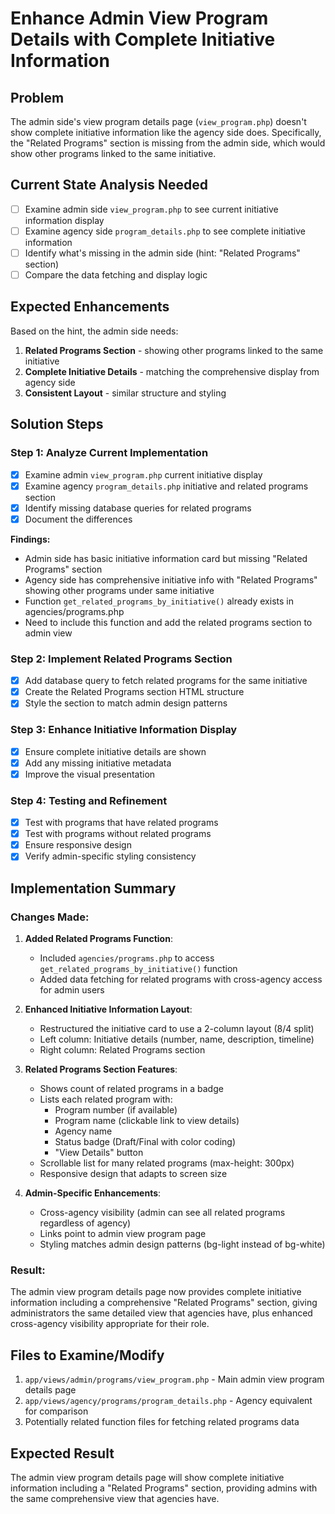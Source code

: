 # Enhance Admin View Program Details with Complete Initiative Information

## Problem
The admin side's view program details page (`view_program.php`) doesn't show complete initiative information like the agency side does. Specifically, the "Related Programs" section is missing from the admin side, which would show other programs linked to the same initiative.

## Current State Analysis Needed
- [ ] Examine admin side `view_program.php` to see current initiative information display
- [ ] Examine agency side `program_details.php` to see complete initiative information
- [ ] Identify what's missing in the admin side (hint: "Related Programs" section)
- [ ] Compare the data fetching and display logic

## Expected Enhancements
Based on the hint, the admin side needs:
1. **Related Programs Section** - showing other programs linked to the same initiative
2. **Complete Initiative Details** - matching the comprehensive display from agency side
3. **Consistent Layout** - similar structure and styling

## Solution Steps

### Step 1: Analyze Current Implementation
- [x] Examine admin `view_program.php` current initiative display
- [x] Examine agency `program_details.php` initiative and related programs section
- [x] Identify missing database queries for related programs
- [x] Document the differences

**Findings:**
- Admin side has basic initiative information card but missing "Related Programs" section
- Agency side has comprehensive initiative info with "Related Programs" showing other programs under same initiative
- Function `get_related_programs_by_initiative()` already exists in agencies/programs.php
- Need to include this function and add the related programs section to admin view

### Step 2: Implement Related Programs Section
- [x] Add database query to fetch related programs for the same initiative
- [x] Create the Related Programs section HTML structure
- [x] Style the section to match admin design patterns

### Step 3: Enhance Initiative Information Display
- [x] Ensure complete initiative details are shown
- [x] Add any missing initiative metadata
- [x] Improve the visual presentation

### Step 4: Testing and Refinement
- [x] Test with programs that have related programs
- [x] Test with programs without related programs
- [x] Ensure responsive design
- [x] Verify admin-specific styling consistency

## Implementation Summary

### Changes Made:

1. **Added Related Programs Function**: 
   - Included `agencies/programs.php` to access `get_related_programs_by_initiative()` function
   - Added data fetching for related programs with cross-agency access for admin users

2. **Enhanced Initiative Information Layout**:
   - Restructured the initiative card to use a 2-column layout (8/4 split)
   - Left column: Initiative details (number, name, description, timeline)
   - Right column: Related Programs section

3. **Related Programs Section Features**:
   - Shows count of related programs in a badge
   - Lists each related program with:
     - Program number (if available)
     - Program name (clickable link to view details)
     - Agency name
     - Status badge (Draft/Final with color coding)
     - "View Details" button
   - Scrollable list for many related programs (max-height: 300px)
   - Responsive design that adapts to screen size

4. **Admin-Specific Enhancements**:
   - Cross-agency visibility (admin can see all related programs regardless of agency)
   - Links point to admin view program page
   - Styling matches admin design patterns (bg-light instead of bg-white)

### Result:
The admin view program details page now provides complete initiative information including a comprehensive "Related Programs" section, giving administrators the same detailed view that agencies have, plus enhanced cross-agency visibility appropriate for their role.

## Files to Examine/Modify
1. `app/views/admin/programs/view_program.php` - Main admin view program details page
2. `app/views/agency/programs/program_details.php` - Agency equivalent for comparison
3. Potentially related function files for fetching related programs data

## Expected Result
The admin view program details page will show complete initiative information including a "Related Programs" section, providing admins with the same comprehensive view that agencies have.
